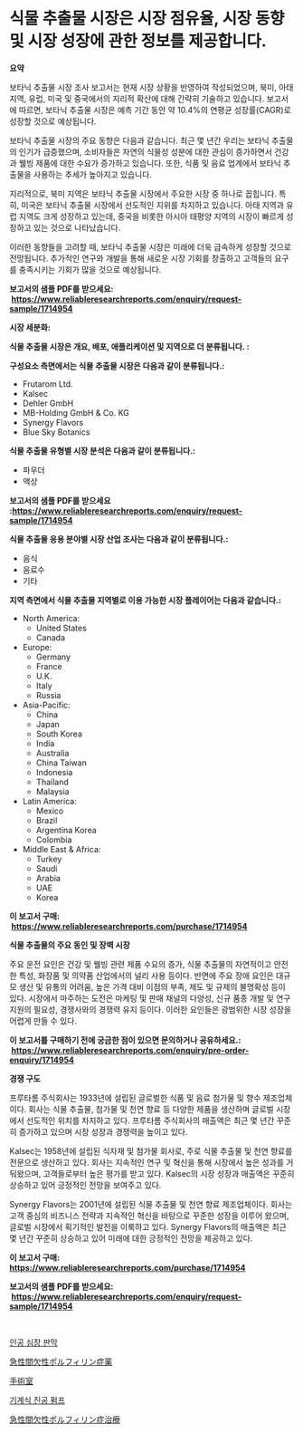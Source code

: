 <p><h1>식물 추출물 시장은 시장 점유율, 시장 동향 및 시장 성장에 관한 정보를 제공합니다.</h1></p><p><strong>요약</strong></p>
<p><p>보타닉 추출물 시장 조사 보고서는 현재 시장 상황을 반영하여 작성되었으며, 북미, 아태 지역, 유럽, 미국 및 중국에서의 지리적 확산에 대해 간략히 기술하고 있습니다. 보고서에 따르면, 보타닉 추출물 시장은 예측 기간 동안 약 10.4%의 연평균 성장률(CAGR)로 성장할 것으로 예상됩니다.</p><p>보타닉 추출물 시장의 주요 동향은 다음과 같습니다. 최근 몇 년간 우리는 보타닉 추출물의 인기가 급증했으며, 소비자들은 자연의 식물성 성분에 대한 관심이 증가하면서 건강과 웰빙 제품에 대한 수요가 증가하고 있습니다. 또한, 식품 및 음료 업계에서 보타닉 추출물을 사용하는 추세가 높아지고 있습니다.</p><p>지리적으로, 북미 지역은 보타닉 추출물 시장에서 주요한 시장 중 하나로 꼽힙니다. 특히, 미국은 보타닉 추출물 시장에서 선도적인 지위를 차지하고 있습니다. 아태 지역과 유럽 지역도 크게 성장하고 있는데, 중국을 비롯한 아시아 태평양 지역의 시장이 빠르게 성장하고 있는 것으로 나타났습니다.</p><p>이러한 동향들을 고려할 때, 보타닉 추출물 시장은 미래에 더욱 급속하게 성장할 것으로 전망됩니다. 추가적인 연구와 개발을 통해 새로운 시장 기회를 창출하고 고객들의 요구를 충족시키는 기회가 많을 것으로 예상됩니다.</p></p>
<p><strong>보고서의 샘플 PDF를 받으세요: &nbsp;<a href="https://www.reliableresearchreports.com/enquiry/request-sample/1714954">https://www.reliableresearchreports.com/enquiry/request-sample/1714954</a></strong></p>
<p><strong>시장 세분화:</strong></p>
<p><strong> 식물 추출물 시장은 개요, 배포, 애플리케이션 및 지역으로 더 분류됩니다. :</strong></p>
<p><strong>구성요소 측면에서는 식물 추출물 시장은 다음과 같이 분류됩니다.:</strong></p>
<p><ul><li>Frutarom Ltd.</li><li>Kalsec</li><li>Dehler GmbH</li><li>MB-Holding GmbH & Co. KG</li><li>Synergy Flavors</li><li>Blue Sky Botanics</li></ul></p>
<p><strong> 식물 추출물 유형별 시장 분석은 다음과 같이 분류됩니다.:</strong></p>
<p><ul><li>파우더</li><li>액상</li></ul></p>
<p><strong>보고서의 샘플 PDF를 받으세요 :<a href="https://www.reliableresearchreports.com/enquiry/request-sample/1714954">https://www.reliableresearchreports.com/enquiry/request-sample/1714954</a></strong></p>
<p><strong> 식물 추출물 응용 분야별 시장 산업 조사는 다음과 같이 분류됩니다.:</strong></p>
<p><ul><li>음식</li><li>음료수</li><li>기타</li></ul></p>
<p><strong>지역 측면에서 식물 추출물 지역별로 이용 가능한 시장 플레이어는 다음과 같습니다.:</strong></p>
<p><ul>
    <li>
        North America:
        <ul>
            <li>United States</li>
            <li>Canada</li>
        </ul>
    </li>
    <li>
        Europe:
        <ul>
            <li>Germany</li>
            <li>France</li>
            <li>U.K.</li>
            <li>Italy</li>
            <li>Russia</li>
        </ul>
    </li>
    <li>
        Asia-Pacific:
        <ul>
            <li>China</li>
            <li>Japan</li>
            <li>South Korea</li>
            <li>India</li>
            <li>Australia</li>
            <li>China Taiwan</li>
            <li>Indonesia</li>
            <li>Thailand</li>
            <li>Malaysia</li>
        </ul>
    </li>
    <li>
        Latin America:
        <ul>
            <li>Mexico</li>
            <li>Brazil</li>
            <li>Argentina Korea</li>
            <li>Colombia</li>
        </ul>
    </li>
    <li>
        Middle East & Africa:
        <ul>
            <li>Turkey</li>
            <li>Saudi</li>
            <li>Arabia</li>
            <li>UAE</li>
            <li>Korea</li>
        </ul>
    </li>
    </ul></p>
<p><strong>이 보고서 구매: &nbsp;<a href="https://www.reliableresearchreports.com/purchase/1714954">https://www.reliableresearchreports.com/purchase/1714954</a></strong></p>
<p><strong>식물 추출물의 주요 동인 및 장벽 시장</strong></p>
<p><p>주요 운전 요인은 건강 및 웰빙 관련 제품 수요의 증가, 식물 추출물의 자연적이고 안전한 특성, 화장품 및 의약품 산업에서의 널리 사용 등이다. 반면에 주요 장애 요인은 대규모 생산 및 유통의 어려움, 높은 가격 대비 이점의 부족, 제도 및 규제의 불명확성 등이 있다. 시장에서 마주하는 도전은 마케팅 및 판매 채널의 다양성, 신규 품종 개발 및 연구 지원의 필요성, 경쟁사와의 경쟁력 유지 등이다. 이러한 요인들은 광범위한 시장 성장을 어렵게 만들 수 있다.</p></p>
<p><strong>이 보고서를 구매하기 전에 궁금한 점이 있으면 문의하거나 공유하세요.: &nbsp;<a href="https://www.reliableresearchreports.com/enquiry/pre-order-enquiry/1714954">https://www.reliableresearchreports.com/enquiry/pre-order-enquiry/1714954</a></strong></p>
<p><strong>경쟁 구도</strong></p>
<p><p>프루타롬 주식회사는 1933년에 설립된 글로벌한 식품 및 음료 첨가물 및 향수 제조업체이다. 회사는 식물 추출물, 첨가물 및 천연 향료 등 다양한 제품을 생산하며 글로벌 시장에서 선도적인 위치를 차지하고 있다. 프루타롬 주식회사의 매출액은 최근 몇 년간 꾸준히 증가하고 있으며 시장 성장과 경쟁력을 높이고 있다.</p><p>Kalsec는 1958년에 설립된 식자재 및 첨가물 회사로, 주로 식물 추출물 및 천연 향료를 전문으로 생산하고 있다. 회사는 지속적인 연구 및 혁신을 통해 시장에서 높은 성과를 거둬왔으며, 고객들로부터 높은 평가를 받고 있다. Kalsec의 시장 성장과 매출액은 꾸준히 상승하고 있어 긍정적인 전망을 보여주고 있다.</p><p>Synergy Flavors는 2001년에 설립된 식물 추출물 및 천연 향료 제조업체이다. 회사는 고객 중심의 비즈니스 전략과 지속적인 혁신을 바탕으로 꾸준한 성장을 이루어 왔으며, 글로벌 시장에서 획기적인 발전을 이룩하고 있다. Synergy Flavors의 매출액은 최근 몇 년간 꾸준히 상승하고 있어 미래에 대한 긍정적인 전망을 제공하고 있다.</p></p>
<p><strong>이 보고서 구매: &nbsp; <a href="https://www.reliableresearchreports.com/purchase/1714954">https://www.reliableresearchreports.com/purchase/1714954</a></strong></p>
<p><strong>보고서의 샘플 PDF를 받으세요: &nbsp;<a href="https://www.reliableresearchreports.com/enquiry/request-sample/1714954">https://www.reliableresearchreports.com/enquiry/request-sample/1714954</a></strong><strong></strong></p>
<p>&nbsp;</p>
<p><p><a href="https://github.com/vseigx30c9a1j/Market-Research-Report-List-1/blob/main/6740405193189.md">인공 심장 판막</a></p><p><a href="https://github.com/oafhukehf4709715/Market-Research-Report-List-1/blob/main/2511474193404.md">急性間欠性ポルフィリン症薬</a></p><p><a href="https://medium.com/@jamiebertrgnaum3545/%E6%89%8B%E8%A1%93%E5%AE%A4%E5%B8%82%E5%A0%B4%E3%83%AC%E3%83%9D%E3%83%BC%E3%83%88%E3%81%AF-%E3%81%93%E3%81%AE%E5%B8%82%E5%A0%B4%E3%81%AE%E6%9C%80%E6%96%B0%E3%81%AE%E3%83%88%E3%83%AC%E3%83%B3%E3%83%89%E3%82%84%E6%88%90%E9%95%B7%E6%A9%9F%E4%BC%9A%E3%82%92%E6%98%8E%E3%82%89%E3%81%8B%E3%81%AB%E3%81%97%E3%81%A6%E3%81%84%E3%81%BE%E3%81%99-7d161cfa229e">手術室</a></p><p><a href="https://medium.com/@dewayneber2023/%EA%B8%B0%EA%B3%84-%EC%A7%84%EA%B3%B5-%ED%8E%8C%ED%94%84-%EC%8B%9C%EC%9E%A5-%EC%8B%9C%EC%9E%A5-cagr-%EC%8B%9C%EC%9E%A5-%EB%8F%99%ED%96%A5-%EB%B0%8F-%EC%84%B1%EC%9E%A5-%EC%A0%84%EB%9E%B5%EC%97%90-%EB%8C%80%ED%95%9C-%ED%86%B5%EC%B0%B0%EB%A0%A5-fe2fcf71b282">기계식 진공 펌프</a></p><p><a href="https://github.com/dzy793153605/Market-Research-Report-List-1/blob/main/9185508193405.md">急性間欠性ポルフィリン症治療</a></p></p>